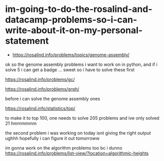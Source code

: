 # im-going-to-do-the-rosalind-and-datacamp-problems-so-i-can-write-about-it-on-my-personal-statement

* https://rosalind.info/problems/topics/genome-assembly/

ok so the genome assembly problems i want to work on in python, and if i solve 5 i can get a badge ... sweet so i have to solve these first

https://rosalind.info/problems/gc/

https://rosalind.info/problems/grph/

before i can solve the genome assembly ones

https://rosalind.info/statistics/top/

to make it to top 100, one needs to solve 205 problems and ive only solved 21 hmmmmmm

the second problem i was working on today isnt giving the right output ughhh hopefully i can figure it out tomorroww

im gonna work on the algorithm problems too bc i dunno https://rosalind.info/problems/list-view/?location=algorithmic-heights
